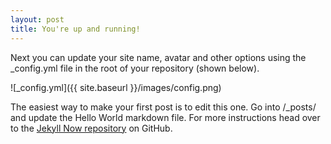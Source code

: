 ```yaml
---
layout: post
title: You're up and running!
---
```


Next you can update your site name, avatar and other options using the _config.yml file in the root of your repository (shown below).

![_config.yml]({{ site.baseurl }}/images/config.png)

The easiest way to make your first post is to edit this one. Go into /_posts/ and update the Hello World markdown file. For more instructions head over to the [Jekyll Now repository](https://github.com/barryclark/jekyll-now) on GitHub.





<script type="application/json" data-for="htmlwidget-2132d1186d1085c93b87">{"x":{"matrix":[[626,16,57,220,14,12,87,13,122,237,690,67,113,58,28,83,306,48,71,19,21,20,7,206,97,431,75,128,32],[73,383,54,151,34,52,179,126,108,148,59,124,124,53,26,317,57,31,27,39,93,67,36,89,266,459,143,145,46],[37,22,424,203,59,154,50,211,125,59,84,128,285,46,133,101,65,185,104,47,242,48,24,23,49,43,39,50,57],[228,68,206,2185,68,110,161,281,516,132,334,612,735,112,230,263,322,245,386,99,265,110,51,77,308,462,261,234,71],[4,34,49,51,390,205,193,103,32,34,27,34,60,233,135,363,10,248,67,187,125,146,178,7,48,42,31,26,166],[16,33,182,117,155,430,155,196,42,24,24,84,203,139,67,268,47,152,50,268,190,120,120,13,110,56,49,46,133],[74,107,89,157,224,165,1143,133,73,127,122,117,87,588,82,652,86,140,59,215,135,516,84,56,268,1364,65,76,526],[24,74,202,253,142,188,151,401,147,62,53,135,260,178,160,479,54,144,68,233,158,108,71,19,218,198,93,90,83],[125,83,103,432,27,71,53,123,685,144,494,162,263,119,122,191,393,134,401,49,172,64,41,69,145,217,138,145,42],[351,72,51,139,63,27,107,52,199,2319,738,73,45,58,41,99,238,34,44,18,39,67,14,453,87,856,79,123,37],[449,51,112,290,26,50,122,52,539,701,2074,116,127,81,72,147,565,75,132,54,64,79,6,594,130,853,80,146,58],[88,81,110,565,43,141,126,173,135,66,106,370,220,124,61,158,108,94,89,103,255,50,43,40,190,218,169,179,44],[83,74,239,515,70,179,59,243,309,69,101,214,798,116,393,241,246,426,314,248,288,95,61,76,162,114,91,153,86],[15,64,45,142,234,141,592,125,93,60,48,68,120,2528,328,762,53,206,94,336,139,735,338,44,199,268,58,61,768],[27,14,115,152,72,53,69,62,70,107,36,61,382,288,2347,357,51,710,355,221,106,229,158,26,20,92,11,31,161],[40,188,84,232,398,289,657,509,143,82,88,203,160,688,350,2455,64,562,186,594,268,549,349,73,355,250,121,151,754],[393,12,57,175,20,82,90,59,337,288,546,152,178,77,56,143,1634,68,165,31,95,57,5,168,72,402,44,55,44],[34,21,112,181,206,129,143,160,137,45,55,80,407,239,738,482,63,1083,485,312,168,197,122,24,40,66,57,59,136],[47,19,79,392,57,61,56,56,261,62,129,62,310,63,351,134,189,457,1690,174,95,56,79,30,29,42,57,86,76],[6,33,53,99,193,184,236,189,89,65,24,73,216,417,260,704,21,319,128,1054,155,320,275,22,124,91,33,44,274],[51,65,208,287,112,118,149,211,194,47,41,147,369,158,169,356,73,205,124,199,519,117,82,45,142,204,127,113,79],[16,53,67,129,133,118,530,104,67,55,42,66,123,847,245,511,26,165,89,296,171,2557,358,13,109,172,43,50,1214],[4,15,37,58,182,104,113,49,32,28,10,35,57,290,160,356,14,190,57,260,69,267,516,6,31,51,12,18,217],[178,32,27,81,22,20,72,20,71,700,563,56,55,42,44,79,212,36,34,21,40,34,9,571,76,660,39,63,25],[80,206,67,355,59,100,293,195,135,118,94,188,179,124,37,427,54,55,69,101,116,165,55,134,854,412,123,173,169],[399,158,54,421,128,72,1269,246,286,993,1027,209,169,582,89,568,343,70,84,142,158,323,53,696,389,1328,391,268,273],[82,99,105,181,13,48,56,91,122,112,81,131,74,62,27,88,66,37,82,28,120,20,14,58,104,388,319,196,31],[94,105,106,292,45,90,116,162,196,107,200,180,233,107,100,176,124,81,136,105,179,60,28,78,153,415,196,492,37],[19,56,48,49,182,138,528,74,28,60,60,54,82,634,118,794,28,118,59,172,82,1008,197,37,154,184,49,23,1699]],"options":{"type":"directional","width":null,"height":null,"margin":100,"showGroupnames":true,"groupNames":["ADUANA","ARENALES","AYACUCHO","CONGRESO","CORONEL DIAZ","ECUADOR","FACULTAD DE DERECHO","FACULTAD DE MEDICINA","INDEPENDENCIA","JUANA MANSO","MADERO UCA","MONTEVIDEO","ONCE","PACIFICO","PARQUE CENTENARIO","PARQUE LAS HERAS","PARQUE LEZAMA","PLAZA ALMAGRO","PLAZA BOEDO","PLAZA GUEMES","PLAZA HOUSSAY","PLAZA ITALIA","PLAZA PALERMO VIEJO","PLAZA ROMA","PLAZA VICENTE LOPEZ","RETIRO","SUIPACHA","TRIBUNALES","ZOOLOGICO"],"groupColors":["#1B9E77","#D95F02","#7570B3","#E7298A","#66A61E","#E6AB02","#A6761D","#666666"],"groupThickness":0.1,"groupPadding":0.0349065850398866,"groupnamePadding":[2,2,2,2,2,2,2,2,2,2,2,2,2,2,2,2,2,2,2,2,2,2,2,2,2,2,2,2,2],"groupnameFontsize":10,"groupedgeColor":null,"chordedgeColor":"#808080","categoryNames":null,"categorynamePadding":100,"categorynameFontsize":28,"showTicks":true,"tickInterval":1500,"ticklabelFontsize":10,"fadeLevel":0.1,"showTooltips":true,"showZeroTooltips":true,"tooltipNames":["ADUANA","ARENALES","AYACUCHO","CONGRESO","CORONEL DIAZ","ECUADOR","FACULTAD DE DERECHO","FACULTAD DE MEDICINA","INDEPENDENCIA","JUANA MANSO","MADERO UCA","MONTEVIDEO","ONCE","PACIFICO","PARQUE CENTENARIO","PARQUE LAS HERAS","PARQUE LEZAMA","PLAZA ALMAGRO","PLAZA BOEDO","PLAZA GUEMES","PLAZA HOUSSAY","PLAZA ITALIA","PLAZA PALERMO VIEJO","PLAZA ROMA","PLAZA VICENTE LOPEZ","RETIRO","SUIPACHA","TRIBUNALES","ZOOLOGICO"],"tooltipFontsize":12,"tooltipUnit":"","tooltipGroupConnector":" &#x25B6; ","precision":"null","clickAction":null}},"evals":[],"jsHooks":[]}</script>
<script type="application/htmlwidget-sizing" data-for="htmlwidget-2132d1186d1085c93b87">{"viewer":{"width":450,"height":350,"padding":0,"fill":true},"browser":{"width":468,"height":500,"padding":0,"fill":true}}</script>

